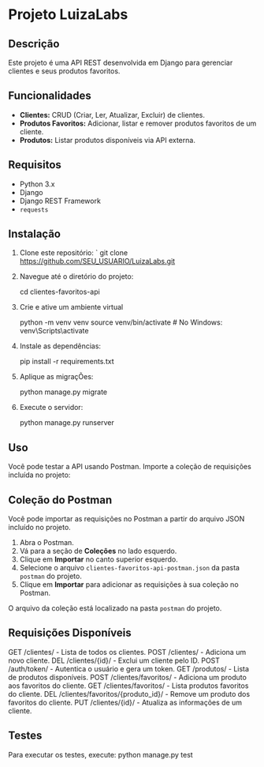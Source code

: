 # Projeto LuizaLabs

## Descrição
Este projeto é uma API REST desenvolvida em Django para gerenciar clientes e seus produtos favoritos.

## Funcionalidades
- **Clientes:** CRUD (Criar, Ler, Atualizar, Excluir) de clientes.
- **Produtos Favoritos:** Adicionar, listar e remover produtos favoritos de um cliente.
- **Produtos:** Listar produtos disponíveis via API externa.

## Requisitos
- Python 3.x
- Django
- Django REST Framework
- `requests`

## Instalação

1. Clone este repositório:
   `
   git clone https://github.com/SEU_USUARIO/LuizaLabs.git

2. Navegue até o diretório do projeto:
   
   cd clientes-favoritos-api

3. Crie e ative um ambiente virtual
   
   python -m venv venv
   source venv/bin/activate  # No Windows: venv\Scripts\activate

4. Instale as dependências:
   
   pip install -r requirements.txt

5. Aplique as migraçÕes:
   
   python manage.py migrate

6. Execute o servidor:
   
   python manage.py runserver

## Uso

Você pode testar a API usando Postman. Importe a coleção de requisições incluída no projeto:

## Coleção do Postman

Você pode importar as requisições no Postman a partir do arquivo JSON incluído no projeto.

1. Abra o Postman.
2. Vá para a seção de **Coleções** no lado esquerdo.
3. Clique em **Importar** no canto superior esquerdo.
4. Selecione o arquivo `clientes-favoritos-api-postman.json` da pasta `postman` do projeto.
5. Clique em **Importar** para adicionar as requisições à sua coleção no Postman.

O arquivo da coleção está localizado na pasta `postman` do projeto.

## Requisições Disponíveis

GET /clientes/ - Lista de todos os clientes.
POST /clientes/ - Adiciona um novo cliente.
DEL /clientes/{id}/ - Exclui um cliente pelo ID.
POST /auth/token/ - Autentica o usuário e gera um token.
GET /produtos/ - Lista de produtos disponíveis.
POST /clientes/favoritos/ - Adiciona um produto aos favoritos do cliente.
GET /clientes/favoritos/ - Lista produtos favoritos do cliente.
DEL /clientes/favoritos/{produto_id}/ - Remove um produto dos favoritos do cliente.
PUT /clientes/{id}/ - Atualiza as informações de um cliente.

## Testes

Para executar os testes, execute:
   python manage.py test
